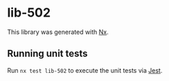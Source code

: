 # lib-502

This library was generated with [Nx](https://nx.dev).

## Running unit tests

Run `nx test lib-502` to execute the unit tests via [Jest](https://jestjs.io).
